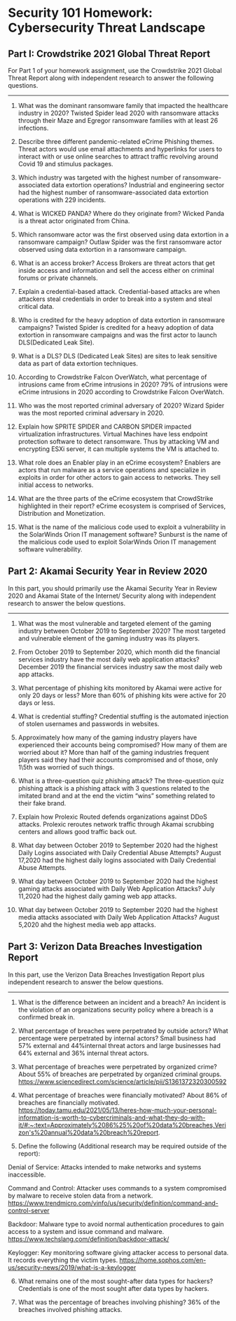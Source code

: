 # Security 101 Homework: Cybersecurity Threat Landscape  
## Part I: Crowdstrike 2021 Global Threat Report  
For Part 1 of your homework assignment, use the Crowdstrike 2021 Global Threat Report along with independent research to answer the following questions.  
________________________________________
1.	What was the dominant ransomware family that impacted the healthcare industry in 2020?  Twisted Spider lead 2020 with ransomware attacks through their Maze and Egregor ransomware families with at least 26 infections.


2.	Describe three different pandemic-related eCrime Phishing themes. Threat actors would use email attachments and hyperlinks for users to interact with or use online searches to attract traffic revolving around Covid 19 and stimulus packages. 

3.	Which industry was targeted with the highest number of ransomware-associated data extortion operations?   Industrial and engineering sector had the highest number of ransomware-associated data extortion operations with 229 incidents.

4.	What is WICKED PANDA? Where do they originate from? Wicked Panda is a threat actor originated from China. 

5.	Which ransomware actor was the first observed using data extortion in a ransomware campaign? Outlaw Spider was the first ransomware actor observed using data extortion in a ransomware campaign. 

6.	What is an access broker? Access Brokers are threat actors that get inside access and information and sell the access either on criminal forums or private channels. 

7.	Explain a credential-based attack. Credential-based attacks are when attackers steal credentials in order to break into a system and steal critical data. 

8.	Who is credited for the heavy adoption of data extortion in ransomware campaigns?  Twisted Spider is credited for a heavy adoption of data extortion in ransomware campaigns and was the first actor to launch DLS(Dedicated Leak Site).

9.	What is a DLS? DLS (Dedicated Leak Sites) are sites to leak sensitive data as part of data extortion techniques. 

10.	According to Crowdstrike Falcon OverWatch, what percentage of intrusions came from eCrime intrusions in 2020? 79% of intrusions were eCrime intrusions in 2020 according to Crowdstrike Falcon OverWatch. 


11.	Who was the most reported criminal adversary of 2020? Wizard Spider was the most reported criminal adversary in 2020. 

12.	Explain how SPRITE SPIDER and CARBON SPIDER impacted virtualization infrastructures. Virtual Machines have less endpoint protection software to detect ransomware. Thus by attacking VM and encrypting ESXi server, it can multiple systems the VM is attached to. 

13.	What role does an Enabler play in an eCrime ecosystem?  Enablers are actors that run malware as a service operations and specialize in exploits in order for other actors to gain access to networks. They sell initial access to networks. 

14.	What are the three parts of the eCrime ecosystem that CrowdStrike highlighted in their report? eCrime ecosystem is comprised of Services, Distribution and Monetization. 
	
15.	What is the name of the malicious code used to exploit a vulnerability in the SolarWinds Orion IT management software? Sunburst is the name of the malicious code used to exploit SolarWinds Orion IT management software vulnerability. 

## Part 2: Akamai Security Year in Review 2020
In this part, you should primarily use the Akamai Security Year in Review 2020 and Akamai State of the Internet/ Security along with independent research to answer the below questions.
________________________________________
1.	What was the most vulnerable and targeted element of the gaming industry between October 2019 to September 2020? The most targeted and vulnerable element of the gaming industry was its players.

2.	From October 2019 to September 2020, which month did the financial services industry have the most daily web application attacks? December 2019 the financial services industry saw the most daily web app attacks. 

3.	What percentage of phishing kits monitored by Akamai were active for only 20 days or less? More than 60% of phishing kits were active for 20 days or less.

4.	What is credential stuffing?  Credential stuffing is the automated injection of stolen usernames and passwords in websites. 

5.	Approximately how many of the gaming industry players have experienced their accounts being compromised?  How many of them are worried about it? More than half of the gaming industries frequent players said they had their accounts compromised and of those, only 1\5th was worried of such things. 

6.	What is a three-question quiz phishing attack? The three-question quiz phishing attack is a phishing attack with 3 questions related to the imitated brand and at the end the victim “wins” something related to their fake brand. 

7.	Explain how Prolexic Routed defends organizations against DDoS attacks. Prolexic reroutes network traffic through Akamai scrubbing centers and allows good traffic back out. 

8.	What day between October 2019 to September 2020 had the highest Daily Logins associated with Daily Credential Abuse Attempts? August 17,2020 had the highest daily logins associated with Daily Credential Abuse Attempts. 

9.	What day between October 2019 to September 2020 had the highest gaming attacks associated with Daily Web Application Attacks? July 11,2020 had the highest daily gaming web app attacks. 

10.	 What day between October 2019 to September 2020 had the highest media attacks associated with Daily Web Application Attacks? August 5,2020 ahd the highest media web app attacks. 

## Part 3: Verizon Data Breaches Investigation Report
In this part, use the Verizon Data Breaches Investigation Report plus independent research to answer the below questions.
______________________________________________________________________
1.	What is the difference between an incident and a breach? An incident is the violation of an organizations security policy where a breach is a confirmed break in. 

2.	What percentage of breaches were perpetrated by outside actors? What percentage were perpetrated by internal actors? Small business had 57% external and 44%internal threat actors and large businesses had 64% external and 36% internal threat actors. 

3.	What percentage of breaches were perpetrated by organized crime? About 55% of breaches are perpetrated by organized criminal groups. https://www.sciencedirect.com/science/article/pii/S1361372320300592


4.	What percentage of breaches were financially motivated? About 86% of breaches are financially motivated. https://today.tamu.edu/2021/05/13/heres-how-much-your-personal-information-is-worth-to-cybercriminals-and-what-they-do-with-it/#:~:text=Approximately%2086%25%20of%20data%20breaches,Verizon's%20annual%20data%20breach%20report.

5.	Define the following (Additional research may be required outside of the report): 

Denial of Service: Attacks intended to make networks and systems inaccessible. 


Command and Control: Attacker uses commands to a system compromised by malware to receive stolen data from a network. https://www.trendmicro.com/vinfo/us/security/definition/command-and-control-server


Backdoor: Malware type to avoid normal authentication procedures to gain access to a system and issue command and malware. 
https://www.techslang.com/definition/backdoor-attack/

Keylogger: Key monitoring software giving attacker access to personal data. It records everything the victim types. 
https://home.sophos.com/en-us/security-news/2019/what-is-a-keylogger


6.	What remains one of the most sought-after data types for hackers? Credentials is one of the most sought after data types by hackers. 

7.	What was the percentage of breaches involving phishing? 36% of the breaches involved phishing attacks. 



